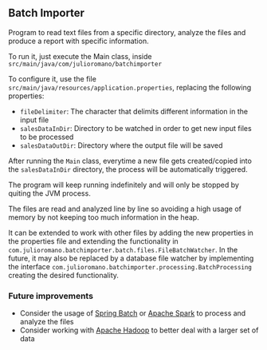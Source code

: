 ## Batch Importer

Program to read text files from a specific directory, analyze the files and produce a report with specific information.

To run it, just execute the Main class, inside `src/main/java/com/julioromano/batchimporter`

To configure it, use the file `src/main/java/resources/application.properties`, replacing the following properties:
* `fileDelimiter`: The character that delimits different information in the input file
* `salesDataInDir`: Directory to be watched in order to get new input files to be processed
* `salesDataOutDir`: Directory where the output file will be saved

After running the `Main` class, everytime a new file gets created/copied into the `salesDataInDir` directory, the process will be automatically triggered.

The program will keep running indefinitely and will only be stopped by quiting the JVM process.

The files are read and analyzed line by line so avoiding a high usage of memory by not keeping too much information in the heap. 

It can be extended to work with other files by adding the new properties in the properties file and extending the functionality in `com.julioromano.batchimporter.batch.files.FileBatchWatcher`. In the future, it may also be replaced by a database file watcher by implementing the interface `com.julioromano.batchimporter.processing.BatchProcessing` creating the desired functionality.

### Future improvements

* Consider the usage of [Spring Batch](https://spring.io/projects/spring-batch) or [Apache Spark](https://spark.apache.org/) to process and analyze the files
* Consider working with [Apache Hadoop](https://hadoop.apache.org/) to better deal with a larger set of data